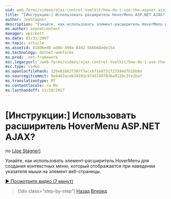 ```yaml
---
uid: web-forms/videos/ajax-control-toolkit/how-do-i-use-the-aspnet-ajax-hovermenu-extender
title: "[Инструкции:] Использовать расширитель HoverMenu ASP.NET AJAX? | Документы Майкрософт"
author: JoeStagner
description: "Узнайте, как использовать элемент-расширитель HoverMenu для создания контекстных меню, который отображается при наведении указателя мыши на элемент мы..."
ms.author: aspnetcontent
manager: wpickett
ms.date: 01/31/2007
ms.topic: article
ms.assetid: 61086ed8-ad8b-499a-84d2-5b6b68ede15a
ms.technology: dotnet-webforms
ms.prod: .net-framework
msc.legacyurl: /web-forms/videos/ajax-control-toolkit/how-do-i-use-the-aspnet-ajax-hovermenu-extender
msc.type: video
ms.openlocfilehash: 32be81b627387f7eccbf1e0731f27594d7b2bb0a
ms.sourcegitcommit: 9a9483aceb34591c97451997036a9120c3fe2baf
ms.translationtype: MT
ms.contentlocale: ru-RU
ms.lasthandoff: 11/10/2017
---
```

<a name="how-do-i-use-the-aspnet-ajax-hovermenu-extender"></a>[Инструкции:] Использовать расширитель HoverMenu ASP.NET AJAX?
====================
по [(Joe Stagner)](https://github.com/JoeStagner)

Узнайте, как использовать элемент-расширитель HoverMenu для создания контекстных меню, который отображается при наведении указателя мыши на элемент веб-страницы.

[&#9654; Посмотрите видео (7 минут)](https://channel9.msdn.com/Blogs/ASP-NET-Site-Videos/how-do-i-use-the-aspnet-ajax-hovermenu-extender)

>[!div class="step-by-step"]
[Назад](how-do-i-use-the-aspnet-ajax-filteredtextbox-extender.md)
[Вперед](how-do-i-use-the-aspnet-ajax-togglebutton-extender.md)
